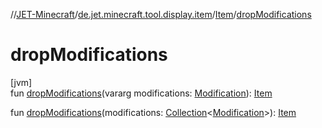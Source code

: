 //[JET-Minecraft](../../../index.md)/[de.jet.minecraft.tool.display.item](../index.md)/[Item](index.md)/[dropModifications](drop-modifications.md)

# dropModifications

[jvm]\
fun [dropModifications](drop-modifications.md)(vararg modifications: [Modification](../-modification/index.md)): [Item](index.md)

fun [dropModifications](drop-modifications.md)(modifications: [Collection](https://kotlinlang.org/api/latest/jvm/stdlib/kotlin.collections/-collection/index.html)&lt;[Modification](../-modification/index.md)&gt;): [Item](index.md)

